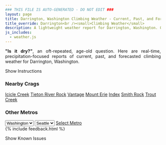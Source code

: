 ```yaml
---
### THIS FILE IS AUTO-GENERATED - DO NOT EDIT ###
layout: page
title: Darrington, Washington Climbing Weather - Current, Past, and Forecasted Report
title_override: Darrington<br /><small>Climbing Weather</small>
description: A lightweight weather report for Darrington, Washington. Optimized for slow internet connections.
js_includes:
  - weather.js
---
```


<section class="measure center lh-copy f5-ns f6 ph2 mv4" style="text-align: justify;">
<strong>"Is it dry?"</strong>, an oft-repeated, age-old question. Here are real-time,
precipitation-focused reports of current, past, and forecasted climbing weather for Darrington, Washington.
</section>

<p id="settings-toggle" class="mw5 b center tc hover-light-red black-70 pointer">Show Instructions</p>
<section id="settings" class="overflow-hidden" style="display:none;">
    <div class="mv2 ph2 center">
        <div class="fn f6 tc pv2">
            <p class="measure lh-copy center"><strong>Show/hide hourly forecasts</strong> by clicking the desired day.</p>
            <hr class="mw5 p0 mv2 o-60 b0 bt b--light-red light-red bg-light-red">
            <p class="measure lh-copy center"><strong>Current and Past conditions</strong> are measured by the nearest weather station. <strong>Forecast conditions</strong> are calculated and polled separately.</p>
            <hr class="mw5 p0 mv2 o-60 b0 bt b--light-red light-red bg-light-red">
            <p class="measure lh-copy center"><strong>Having issues?</strong> Try <a id="clear-cache" class="no-underline relative fancy-link light-red hover-light-red" href="#">clearing the local cache</a>.</p>
            <hr class="mw5 p0 mv2 o-60 b0 bt b--light-red light-red bg-light-red">
            <p class="measure lh-copy center">Weather data sourced from <a class="no-underline fancy-link relative light-red" target="_blank" href="https://www.weather.gov/documentation/services-web-api">weather.gov</a>.</p>
        </div>
    </div>
</section>
<section id="weather" data-crag="darrington-washington" class="mv4-ns mv3 ph2 center"></section>
<section id="nearby" class="tc lh-copy">
  <h3>Nearby Crags</h3>
<a class="nowrap no-underline fancy-link relative light-red mh3" href="/crags/icicle-creek-washington-weather.html">Icicle Creek</a>
<a class="nowrap no-underline fancy-link relative light-red mh3" href="/crags/tieton-river-rock-washington-weather.html">Tieton River Rock</a>
<a class="nowrap no-underline fancy-link relative light-red mh3" href="/crags/vantage-washington-weather.html">Vantage</a>
<a class="nowrap no-underline fancy-link relative light-red mh3" href="/crags/mount-erie-washington-weather.html">Mount Erie</a>
<a class="nowrap no-underline fancy-link relative light-red mh3" href="/crags/index-washington-weather.html">Index</a>
<a class="nowrap no-underline fancy-link relative light-red mh3" href="/crags/smith-rock-oregon-weather.html">Smith Rock</a>
<a class="nowrap no-underline fancy-link relative light-red mh3" href="/crags/trout-creek-oregon-weather.html">Trout Creek</a>
</section>
<section id="nearby" class="tc lh-copy">
  <h3>Other Metros</h3>
  <select class="ma1 bg-near-white pa2" id="stateSel">
    <option value="Texas">Texas</option>
    <option value="Washington" selected>Washington</option>
    <option value="Colorado">Colorado</option>
    <option value="Tennessee">Tennessee</option>
    <option value="Utah">Utah</option>
    <option value="California">California</option>
  </select>
  <select class="ma1 bg-near-white pa2" id="citySel">
    <option value="Seattle" selected>Seattle</option>
  </select>
  <a id="selectMetro" class="f6 link dim ph3 pv2 ma1 dib white bg-light-red" href="/crags/seattle-washington-weather.html">Select Metro</a>
  <script>
    var states = [];
    states["Texas"] = "Austin"
    states["Washington"] = "Seattle"
    states["Colorado"] = "Denver"
    states["Tennessee"] = "Nashville"
    states["Utah"] = "Salt Lake City"
    states["California"] = "San Francisco|Los Angeles"
  </script>
</section>
{% include feedback.html %}
<p id="issues-toggle" class="mw5 b center tc hover-light-red black-70 pointer">Show Known Issues</p>
<section id="issues" class="overflow-hidden tc f6">
</section>

<script>
  var weekly_SEW_151_89 = {"updated":"2021-12-06T22:38:50+00:00","units":"us","forecastGenerator":"BaselineForecastGenerator","generatedAt":"2021-12-07T08:47:44+00:00","updateTime":"2021-12-06T22:38:50+00:00","validTimes":"2021-12-06T16:00:00+00:00/P7DT9H","elevation":{"unitCode":"wmoUnit:m","value":1150.9248},"periods":[{"number":1,"name":"Overnight","startTime":"2021-12-07T00:00:00-08:00","endTime":"2021-12-07T06:00:00-08:00","isDaytime":false,"temperature":34,"temperatureUnit":"F","temperatureTrend":"rising","windSpeed":"2 to 6 mph","windDirection":"SSW","icon":"https://api.weather.gov/icons/land/night/rain,50?size=medium","shortForecast":"Chance Light Rain","detailedForecast":"A chance of rain. Cloudy. Low around 34, with temperatures rising to around 36 overnight. South southwest wind 2 to 6 mph. Chance of precipitation is 50%. New rainfall amounts between a tenth and quarter of an inch possible."},{"number":2,"name":"Tuesday","startTime":"2021-12-07T06:00:00-08:00","endTime":"2021-12-07T18:00:00-08:00","isDaytime":true,"temperature":38,"temperatureUnit":"F","temperatureTrend":null,"windSpeed":"7 mph","windDirection":"SSW","icon":"https://api.weather.gov/icons/land/day/rain,40/rain,70?size=medium","shortForecast":"Light Rain Likely","detailedForecast":"Rain likely. Mostly cloudy, with a high near 38. South southwest wind around 7 mph. Chance of precipitation is 70%. New rainfall amounts between a quarter and half of an inch possible."},{"number":3,"name":"Tuesday Night","startTime":"2021-12-07T18:00:00-08:00","endTime":"2021-12-08T06:00:00-08:00","isDaytime":false,"temperature":30,"temperatureUnit":"F","temperatureTrend":"rising","windSpeed":"7 to 16 mph","windDirection":"SSW","icon":"https://api.weather.gov/icons/land/night/snow,100?size=medium","shortForecast":"Rain And Snow","detailedForecast":"Rain likely before 8pm, then rain and snow between 8pm and 4am, then rain and snow. Cloudy. Low around 30, with temperatures rising to around 33 overnight. Wind chill values as low as 23. South southwest wind 7 to 16 mph. Chance of precipitation is 100%. New snow accumulation of 2 to 4 inches possible."},{"number":4,"name":"Wednesday","startTime":"2021-12-08T06:00:00-08:00","endTime":"2021-12-08T18:00:00-08:00","isDaytime":true,"temperature":33,"temperatureUnit":"F","temperatureTrend":null,"windSpeed":"14 to 17 mph","windDirection":"WSW","icon":"https://api.weather.gov/icons/land/day/snow_fzra,80?size=medium","shortForecast":"Snow","detailedForecast":"Rain and snow before 7am, then snow and freezing rain. Cloudy, with a high near 33. Wind chill values as low as 17. West southwest wind 14 to 17 mph, with gusts as high as 21 mph. Chance of precipitation is 80%. New snow accumulation of 5 to 9 inches possible."},{"number":5,"name":"Wednesday Night","startTime":"2021-12-08T18:00:00-08:00","endTime":"2021-12-09T06:00:00-08:00","isDaytime":false,"temperature":26,"temperatureUnit":"F","temperatureTrend":null,"windSpeed":"10 to 14 mph","windDirection":"SW","icon":"https://api.weather.gov/icons/land/night/snow_fzra,80/snow_fzra,70?size=medium","shortForecast":"Snow","detailedForecast":"Snow and freezing rain. Mostly cloudy, with a low around 26. Southwest wind 10 to 14 mph. Chance of precipitation is 80%. New snow accumulation of 4 to 8 inches possible."},{"number":6,"name":"Thursday","startTime":"2021-12-09T06:00:00-08:00","endTime":"2021-12-09T18:00:00-08:00","isDaytime":true,"temperature":29,"temperatureUnit":"F","temperatureTrend":null,"windSpeed":"10 mph","windDirection":"SW","icon":"https://api.weather.gov/icons/land/day/snow_fzra,70?size=medium","shortForecast":"Snow Likely","detailedForecast":"Snow likely and a slight chance of freezing rain. Cloudy, with a high near 29. Chance of precipitation is 70%. New snow accumulation of 4 to 8 inches possible."},{"number":7,"name":"Thursday Night","startTime":"2021-12-09T18:00:00-08:00","endTime":"2021-12-10T06:00:00-08:00","isDaytime":false,"temperature":25,"temperatureUnit":"F","temperatureTrend":null,"windSpeed":"9 mph","windDirection":"SW","icon":"https://api.weather.gov/icons/land/night/snow,50/snow,40?size=medium","shortForecast":"Chance Snow","detailedForecast":"A chance of snow. Mostly cloudy, with a low around 25. Chance of precipitation is 50%. New snow accumulation of 3 to 5 inches possible."},{"number":8,"name":"Friday","startTime":"2021-12-10T06:00:00-08:00","endTime":"2021-12-10T18:00:00-08:00","isDaytime":true,"temperature":32,"temperatureUnit":"F","temperatureTrend":null,"windSpeed":"10 mph","windDirection":"SSW","icon":"https://api.weather.gov/icons/land/day/snow?size=medium","shortForecast":"Light Snow Likely","detailedForecast":"Snow likely. Cloudy, with a high near 32. New snow accumulation of 1 to 2 inches possible."},{"number":9,"name":"Friday Night","startTime":"2021-12-10T18:00:00-08:00","endTime":"2021-12-11T06:00:00-08:00","isDaytime":false,"temperature":30,"temperatureUnit":"F","temperatureTrend":null,"windSpeed":"9 to 16 mph","windDirection":"S","icon":"https://api.weather.gov/icons/land/night/snow?size=medium","shortForecast":"Light Snow","detailedForecast":"Snow. Cloudy, with a low around 30."},{"number":10,"name":"Saturday","startTime":"2021-12-11T06:00:00-08:00","endTime":"2021-12-11T18:00:00-08:00","isDaytime":true,"temperature":34,"temperatureUnit":"F","temperatureTrend":null,"windSpeed":"16 to 20 mph","windDirection":"SSW","icon":"https://api.weather.gov/icons/land/day/snow?size=medium","shortForecast":"Light Snow","detailedForecast":"Snow. Cloudy, with a high near 34."},{"number":11,"name":"Saturday Night","startTime":"2021-12-11T18:00:00-08:00","endTime":"2021-12-12T06:00:00-08:00","isDaytime":false,"temperature":27,"temperatureUnit":"F","temperatureTrend":null,"windSpeed":"13 to 17 mph","windDirection":"SSW","icon":"https://api.weather.gov/icons/land/night/snow?size=medium","shortForecast":"Light Snow","detailedForecast":"Snow. Cloudy, with a low around 27."},{"number":12,"name":"Sunday","startTime":"2021-12-12T06:00:00-08:00","endTime":"2021-12-12T18:00:00-08:00","isDaytime":true,"temperature":29,"temperatureUnit":"F","temperatureTrend":null,"windSpeed":"13 mph","windDirection":"SSW","icon":"https://api.weather.gov/icons/land/day/snow?size=medium","shortForecast":"Light Snow","detailedForecast":"Snow. Cloudy, with a high near 29."},{"number":13,"name":"Sunday Night","startTime":"2021-12-12T18:00:00-08:00","endTime":"2021-12-13T06:00:00-08:00","isDaytime":false,"temperature":26,"temperatureUnit":"F","temperatureTrend":null,"windSpeed":"12 mph","windDirection":"SE","icon":"https://api.weather.gov/icons/land/night/snow?size=medium","shortForecast":"Light Snow Likely","detailedForecast":"Snow likely. Mostly cloudy, with a low around 26."},{"number":14,"name":"Monday","startTime":"2021-12-13T06:00:00-08:00","endTime":"2021-12-13T18:00:00-08:00","isDaytime":true,"temperature":30,"temperatureUnit":"F","temperatureTrend":null,"windSpeed":"13 mph","windDirection":"ESE","icon":"https://api.weather.gov/icons/land/day/snow?size=medium","shortForecast":"Light Snow Likely","detailedForecast":"Snow likely before 5pm. Cloudy, with a high near 30."}]}
  var hourly_SEW_151_89 = {"@context":["https://geojson.org/geojson-ld/geojson-context.jsonld",{"@version":"1.1","wx":"https://api.weather.gov/ontology#","geo":"http://www.opengis.net/ont/geosparql#","unit":"http://codes.wmo.int/common/unit/","@vocab":"https://api.weather.gov/ontology#"}],"type":"Feature","geometry":{"type":"Polygon","coordinates":[[[-121.6487288,48.1784602],[-121.6426225,48.158006500000006],[-121.6119448,48.16207810000001],[-121.6180444,48.18253210000001],[-121.6487288,48.1784602]]]},"properties":{"updated":"2021-12-06T04:00:51+00:00","units":"us","forecastGenerator":"HourlyForecastGenerator","generatedAt":"2021-12-06T08:46:15+00:00","updateTime":"2021-12-06T04:00:51+00:00","validTimes":"2021-12-05T22:00:00+00:00/P7DT9H","elevation":{"unitCode":"wmoUnit:m","value":1150.9248},"periods":[{"number":1,"name":"","startTime":"2021-12-06T00:00:00-08:00","endTime":"2021-12-06T01:00:00-08:00","isDaytime":false,"temperature":26,"temperatureUnit":"F","temperatureTrend":null,"windSpeed":"8 mph","windDirection":"SSW","icon":"https://api.weather.gov/icons/land/night/snow,30?size=small","shortForecast":"Chance Light Snow","detailedForecast":""},{"number":2,"name":"","startTime":"2021-12-06T01:00:00-08:00","endTime":"2021-12-06T02:00:00-08:00","isDaytime":false,"temperature":27,"temperatureUnit":"F","temperatureTrend":null,"windSpeed":"12 mph","windDirection":"S","icon":"https://api.weather.gov/icons/land/night/snow,40?size=small","shortForecast":"Chance Light Snow","detailedForecast":""},{"number":3,"name":"","startTime":"2021-12-06T02:00:00-08:00","endTime":"2021-12-06T03:00:00-08:00","isDaytime":false,"temperature":27,"temperatureUnit":"F","temperatureTrend":null,"windSpeed":"12 mph","windDirection":"S","icon":"https://api.weather.gov/icons/land/night/snow,40?size=small","shortForecast":"Chance Light Snow","detailedForecast":""},{"number":4,"name":"","startTime":"2021-12-06T03:00:00-08:00","endTime":"2021-12-06T04:00:00-08:00","isDaytime":false,"temperature":27,"temperatureUnit":"F","temperatureTrend":null,"windSpeed":"12 mph","windDirection":"S","icon":"https://api.weather.gov/icons/land/night/snow,50?size=small","shortForecast":"Chance Snow","detailedForecast":""},{"number":5,"name":"","startTime":"2021-12-06T04:00:00-08:00","endTime":"2021-12-06T05:00:00-08:00","isDaytime":false,"temperature":27,"temperatureUnit":"F","temperatureTrend":null,"windSpeed":"14 mph","windDirection":"S","icon":"https://api.weather.gov/icons/land/night/snow,70?size=small","shortForecast":"Snow Likely","detailedForecast":""},{"number":6,"name":"","startTime":"2021-12-06T05:00:00-08:00","endTime":"2021-12-06T06:00:00-08:00","isDaytime":false,"temperature":27,"temperatureUnit":"F","temperatureTrend":null,"windSpeed":"14 mph","windDirection":"S","icon":"https://api.weather.gov/icons/land/night/snow,70?size=small","shortForecast":"Snow Likely","detailedForecast":""},{"number":7,"name":"","startTime":"2021-12-06T06:00:00-08:00","endTime":"2021-12-06T07:00:00-08:00","isDaytime":true,"temperature":27,"temperatureUnit":"F","temperatureTrend":null,"windSpeed":"14 mph","windDirection":"S","icon":"https://api.weather.gov/icons/land/day/snow,70?size=small","shortForecast":"Snow Likely","detailedForecast":""},{"number":8,"name":"","startTime":"2021-12-06T07:00:00-08:00","endTime":"2021-12-06T08:00:00-08:00","isDaytime":true,"temperature":28,"temperatureUnit":"F","temperatureTrend":null,"windSpeed":"12 mph","windDirection":"S","icon":"https://api.weather.gov/icons/land/day/snow?size=small","shortForecast":"Snow Likely","detailedForecast":""},{"number":9,"name":"","startTime":"2021-12-06T08:00:00-08:00","endTime":"2021-12-06T09:00:00-08:00","isDaytime":true,"temperature":28,"temperatureUnit":"F","temperatureTrend":null,"windSpeed":"12 mph","windDirection":"S","icon":"https://api.weather.gov/icons/land/day/snow?size=small","shortForecast":"Snow Likely","detailedForecast":""},{"number":10,"name":"","startTime":"2021-12-06T09:00:00-08:00","endTime":"2021-12-06T10:00:00-08:00","isDaytime":true,"temperature":28,"temperatureUnit":"F","temperatureTrend":null,"windSpeed":"12 mph","windDirection":"S","icon":"https://api.weather.gov/icons/land/day/snow?size=small","shortForecast":"Snow Likely","detailedForecast":""},{"number":11,"name":"","startTime":"2021-12-06T10:00:00-08:00","endTime":"2021-12-06T11:00:00-08:00","isDaytime":true,"temperature":29,"temperatureUnit":"F","temperatureTrend":null,"windSpeed":"10 mph","windDirection":"S","icon":"https://api.weather.gov/icons/land/day/snow?size=small","shortForecast":"Heavy Snow Likely","detailedForecast":""},{"number":12,"name":"","startTime":"2021-12-06T11:00:00-08:00","endTime":"2021-12-06T12:00:00-08:00","isDaytime":true,"temperature":30,"temperatureUnit":"F","temperatureTrend":null,"windSpeed":"10 mph","windDirection":"S","icon":"https://api.weather.gov/icons/land/day/snow?size=small","shortForecast":"Snow Likely","detailedForecast":""},{"number":13,"name":"","startTime":"2021-12-06T12:00:00-08:00","endTime":"2021-12-06T13:00:00-08:00","isDaytime":true,"temperature":30,"temperatureUnit":"F","temperatureTrend":null,"windSpeed":"10 mph","windDirection":"S","icon":"https://api.weather.gov/icons/land/day/snow?size=small","shortForecast":"Snow Likely","detailedForecast":""},{"number":14,"name":"","startTime":"2021-12-06T13:00:00-08:00","endTime":"2021-12-06T14:00:00-08:00","isDaytime":true,"temperature":31,"temperatureUnit":"F","temperatureTrend":null,"windSpeed":"10 mph","windDirection":"S","icon":"https://api.weather.gov/icons/land/day/snow?size=small","shortForecast":"Snow Likely","detailedForecast":""},{"number":15,"name":"","startTime":"2021-12-06T14:00:00-08:00","endTime":"2021-12-06T15:00:00-08:00","isDaytime":true,"temperature":31,"temperatureUnit":"F","temperatureTrend":null,"windSpeed":"10 mph","windDirection":"S","icon":"https://api.weather.gov/icons/land/day/snow?size=small","shortForecast":"Snow Likely","detailedForecast":""},{"number":16,"name":"","startTime":"2021-12-06T15:00:00-08:00","endTime":"2021-12-06T16:00:00-08:00","isDaytime":true,"temperature":31,"temperatureUnit":"F","temperatureTrend":null,"windSpeed":"10 mph","windDirection":"S","icon":"https://api.weather.gov/icons/land/day/snow?size=small","shortForecast":"Snow Likely","detailedForecast":""},{"number":17,"name":"","startTime":"2021-12-06T16:00:00-08:00","endTime":"2021-12-06T17:00:00-08:00","isDaytime":true,"temperature":31,"temperatureUnit":"F","temperatureTrend":null,"windSpeed":"9 mph","windDirection":"S","icon":"https://api.weather.gov/icons/land/day/snow?size=small","shortForecast":"Chance Light Snow","detailedForecast":""},{"number":18,"name":"","startTime":"2021-12-06T17:00:00-08:00","endTime":"2021-12-06T18:00:00-08:00","isDaytime":true,"temperature":32,"temperatureUnit":"F","temperatureTrend":null,"windSpeed":"9 mph","windDirection":"S","icon":"https://api.weather.gov/icons/land/day/snow?size=small","shortForecast":"Chance Light Snow","detailedForecast":""},{"number":19,"name":"","startTime":"2021-12-06T18:00:00-08:00","endTime":"2021-12-06T19:00:00-08:00","isDaytime":false,"temperature":33,"temperatureUnit":"F","temperatureTrend":null,"windSpeed":"9 mph","windDirection":"S","icon":"https://api.weather.gov/icons/land/night/snow?size=small","shortForecast":"Chance Rain And Snow","detailedForecast":""},{"number":20,"name":"","startTime":"2021-12-06T19:00:00-08:00","endTime":"2021-12-06T20:00:00-08:00","isDaytime":false,"temperature":33,"temperatureUnit":"F","temperatureTrend":null,"windSpeed":"9 mph","windDirection":"SSE","icon":"https://api.weather.gov/icons/land/night/rain?size=small","shortForecast":"Chance Light Rain","detailedForecast":""},{"number":21,"name":"","startTime":"2021-12-06T20:00:00-08:00","endTime":"2021-12-06T21:00:00-08:00","isDaytime":false,"temperature":34,"temperatureUnit":"F","temperatureTrend":null,"windSpeed":"9 mph","windDirection":"SSE","icon":"https://api.weather.gov/icons/land/night/rain?size=small","shortForecast":"Chance Light Rain","detailedForecast":""},{"number":22,"name":"","startTime":"2021-12-06T21:00:00-08:00","endTime":"2021-12-06T22:00:00-08:00","isDaytime":false,"temperature":34,"temperatureUnit":"F","temperatureTrend":null,"windSpeed":"9 mph","windDirection":"SSE","icon":"https://api.weather.gov/icons/land/night/rain?size=small","shortForecast":"Chance Light Rain","detailedForecast":""},{"number":23,"name":"","startTime":"2021-12-06T22:00:00-08:00","endTime":"2021-12-06T23:00:00-08:00","isDaytime":false,"temperature":34,"temperatureUnit":"F","temperatureTrend":null,"windSpeed":"8 mph","windDirection":"SSE","icon":"https://api.weather.gov/icons/land/night/rain?size=small","shortForecast":"Slight Chance Light Rain","detailedForecast":""},{"number":24,"name":"","startTime":"2021-12-06T23:00:00-08:00","endTime":"2021-12-07T00:00:00-08:00","isDaytime":false,"temperature":34,"temperatureUnit":"F","temperatureTrend":null,"windSpeed":"8 mph","windDirection":"SSE","icon":"https://api.weather.gov/icons/land/night/rain?size=small","shortForecast":"Slight Chance Light Rain","detailedForecast":""},{"number":25,"name":"","startTime":"2021-12-07T00:00:00-08:00","endTime":"2021-12-07T01:00:00-08:00","isDaytime":false,"temperature":35,"temperatureUnit":"F","temperatureTrend":null,"windSpeed":"8 mph","windDirection":"SSE","icon":"https://api.weather.gov/icons/land/night/rain?size=small","shortForecast":"Slight Chance Light Rain","detailedForecast":""},{"number":26,"name":"","startTime":"2021-12-07T01:00:00-08:00","endTime":"2021-12-07T02:00:00-08:00","isDaytime":false,"temperature":35,"temperatureUnit":"F","temperatureTrend":null,"windSpeed":"7 mph","windDirection":"S","icon":"https://api.weather.gov/icons/land/night/rain?size=small","shortForecast":"Slight Chance Light Rain","detailedForecast":""},{"number":27,"name":"","startTime":"2021-12-07T02:00:00-08:00","endTime":"2021-12-07T03:00:00-08:00","isDaytime":false,"temperature":35,"temperatureUnit":"F","temperatureTrend":null,"windSpeed":"7 mph","windDirection":"S","icon":"https://api.weather.gov/icons/land/night/rain?size=small","shortForecast":"Slight Chance Light Rain","detailedForecast":""},{"number":28,"name":"","startTime":"2021-12-07T03:00:00-08:00","endTime":"2021-12-07T04:00:00-08:00","isDaytime":false,"temperature":35,"temperatureUnit":"F","temperatureTrend":null,"windSpeed":"7 mph","windDirection":"S","icon":"https://api.weather.gov/icons/land/night/rain?size=small","shortForecast":"Slight Chance Light Rain","detailedForecast":""},{"number":29,"name":"","startTime":"2021-12-07T04:00:00-08:00","endTime":"2021-12-07T05:00:00-08:00","isDaytime":false,"temperature":35,"temperatureUnit":"F","temperatureTrend":null,"windSpeed":"8 mph","windDirection":"S","icon":"https://api.weather.gov/icons/land/night/rain?size=small","shortForecast":"Slight Chance Light Rain","detailedForecast":""},{"number":30,"name":"","startTime":"2021-12-07T05:00:00-08:00","endTime":"2021-12-07T06:00:00-08:00","isDaytime":false,"temperature":35,"temperatureUnit":"F","temperatureTrend":null,"windSpeed":"8 mph","windDirection":"S","icon":"https://api.weather.gov/icons/land/night/rain?size=small","shortForecast":"Slight Chance Light Rain","detailedForecast":""},{"number":31,"name":"","startTime":"2021-12-07T06:00:00-08:00","endTime":"2021-12-07T07:00:00-08:00","isDaytime":true,"temperature":35,"temperatureUnit":"F","temperatureTrend":null,"windSpeed":"8 mph","windDirection":"S","icon":"https://api.weather.gov/icons/land/day/rain?size=small","shortForecast":"Slight Chance Light Rain","detailedForecast":""},{"number":32,"name":"","startTime":"2021-12-07T07:00:00-08:00","endTime":"2021-12-07T08:00:00-08:00","isDaytime":true,"temperature":35,"temperatureUnit":"F","temperatureTrend":null,"windSpeed":"10 mph","windDirection":"SSW","icon":"https://api.weather.gov/icons/land/day/rain?size=small","shortForecast":"Slight Chance Light Rain","detailedForecast":""},{"number":33,"name":"","startTime":"2021-12-07T08:00:00-08:00","endTime":"2021-12-07T09:00:00-08:00","isDaytime":true,"temperature":35,"temperatureUnit":"F","temperatureTrend":null,"windSpeed":"10 mph","windDirection":"SSW","icon":"https://api.weather.gov/icons/land/day/rain?size=small","shortForecast":"Slight Chance Light Rain","detailedForecast":""},{"number":34,"name":"","startTime":"2021-12-07T09:00:00-08:00","endTime":"2021-12-07T10:00:00-08:00","isDaytime":true,"temperature":35,"temperatureUnit":"F","temperatureTrend":null,"windSpeed":"10 mph","windDirection":"SSW","icon":"https://api.weather.gov/icons/land/day/rain?size=small","shortForecast":"Slight Chance Light Rain","detailedForecast":""},{"number":35,"name":"","startTime":"2021-12-07T10:00:00-08:00","endTime":"2021-12-07T11:00:00-08:00","isDaytime":true,"temperature":35,"temperatureUnit":"F","temperatureTrend":null,"windSpeed":"12 mph","windDirection":"SSW","icon":"https://api.weather.gov/icons/land/day/rain?size=small","shortForecast":"Chance Light Rain","detailedForecast":""},{"number":36,"name":"","startTime":"2021-12-07T11:00:00-08:00","endTime":"2021-12-07T12:00:00-08:00","isDaytime":true,"temperature":35,"temperatureUnit":"F","temperatureTrend":null,"windSpeed":"12 mph","windDirection":"SSW","icon":"https://api.weather.gov/icons/land/day/rain?size=small","shortForecast":"Chance Light Rain","detailedForecast":""},{"number":37,"name":"","startTime":"2021-12-07T12:00:00-08:00","endTime":"2021-12-07T13:00:00-08:00","isDaytime":true,"temperature":36,"temperatureUnit":"F","temperatureTrend":null,"windSpeed":"12 mph","windDirection":"SSW","icon":"https://api.weather.gov/icons/land/day/rain?size=small","shortForecast":"Chance Light Rain","detailedForecast":""},{"number":38,"name":"","startTime":"2021-12-07T13:00:00-08:00","endTime":"2021-12-07T14:00:00-08:00","isDaytime":true,"temperature":36,"temperatureUnit":"F","temperatureTrend":null,"windSpeed":"10 mph","windDirection":"SSW","icon":"https://api.weather.gov/icons/land/day/snow?size=small","shortForecast":"Chance Rain And Snow","detailedForecast":""},{"number":39,"name":"","startTime":"2021-12-07T14:00:00-08:00","endTime":"2021-12-07T15:00:00-08:00","isDaytime":true,"temperature":36,"temperatureUnit":"F","temperatureTrend":null,"windSpeed":"10 mph","windDirection":"SSW","icon":"https://api.weather.gov/icons/land/day/snow?size=small","shortForecast":"Chance Rain And Snow","detailedForecast":""},{"number":40,"name":"","startTime":"2021-12-07T15:00:00-08:00","endTime":"2021-12-07T16:00:00-08:00","isDaytime":true,"temperature":36,"temperatureUnit":"F","temperatureTrend":null,"windSpeed":"10 mph","windDirection":"SSW","icon":"https://api.weather.gov/icons/land/day/snow?size=small","shortForecast":"Chance Rain And Snow","detailedForecast":""},{"number":41,"name":"","startTime":"2021-12-07T16:00:00-08:00","endTime":"2021-12-07T17:00:00-08:00","isDaytime":true,"temperature":36,"temperatureUnit":"F","temperatureTrend":null,"windSpeed":"10 mph","windDirection":"SSW","icon":"https://api.weather.gov/icons/land/day/snow?size=small","shortForecast":"Rain And Snow Likely","detailedForecast":""},{"number":42,"name":"","startTime":"2021-12-07T17:00:00-08:00","endTime":"2021-12-07T18:00:00-08:00","isDaytime":true,"temperature":36,"temperatureUnit":"F","temperatureTrend":null,"windSpeed":"10 mph","windDirection":"SSW","icon":"https://api.weather.gov/icons/land/day/snow?size=small","shortForecast":"Rain And Snow Likely","detailedForecast":""},{"number":43,"name":"","startTime":"2021-12-07T18:00:00-08:00","endTime":"2021-12-07T19:00:00-08:00","isDaytime":false,"temperature":36,"temperatureUnit":"F","temperatureTrend":null,"windSpeed":"10 mph","windDirection":"SSW","icon":"https://api.weather.gov/icons/land/night/snow?size=small","shortForecast":"Rain And Snow Likely","detailedForecast":""},{"number":44,"name":"","startTime":"2021-12-07T19:00:00-08:00","endTime":"2021-12-07T20:00:00-08:00","isDaytime":false,"temperature":36,"temperatureUnit":"F","temperatureTrend":null,"windSpeed":"15 mph","windDirection":"SSW","icon":"https://api.weather.gov/icons/land/night/rain?size=small","shortForecast":"Light Rain Likely","detailedForecast":""},{"number":45,"name":"","startTime":"2021-12-07T20:00:00-08:00","endTime":"2021-12-07T21:00:00-08:00","isDaytime":false,"temperature":36,"temperatureUnit":"F","temperatureTrend":null,"windSpeed":"15 mph","windDirection":"SSW","icon":"https://api.weather.gov/icons/land/night/rain?size=small","shortForecast":"Light Rain Likely","detailedForecast":""},{"number":46,"name":"","startTime":"2021-12-07T21:00:00-08:00","endTime":"2021-12-07T22:00:00-08:00","isDaytime":false,"temperature":37,"temperatureUnit":"F","temperatureTrend":null,"windSpeed":"15 mph","windDirection":"SSW","icon":"https://api.weather.gov/icons/land/night/rain?size=small","shortForecast":"Light Rain Likely","detailedForecast":""},{"number":47,"name":"","startTime":"2021-12-07T22:00:00-08:00","endTime":"2021-12-07T23:00:00-08:00","isDaytime":false,"temperature":37,"temperatureUnit":"F","temperatureTrend":null,"windSpeed":"16 mph","windDirection":"SSW","icon":"https://api.weather.gov/icons/land/night/snow?size=small","shortForecast":"Rain And Snow","detailedForecast":""},{"number":48,"name":"","startTime":"2021-12-07T23:00:00-08:00","endTime":"2021-12-08T00:00:00-08:00","isDaytime":false,"temperature":37,"temperatureUnit":"F","temperatureTrend":null,"windSpeed":"16 mph","windDirection":"SSW","icon":"https://api.weather.gov/icons/land/night/snow?size=small","shortForecast":"Rain And Snow","detailedForecast":""},{"number":49,"name":"","startTime":"2021-12-08T00:00:00-08:00","endTime":"2021-12-08T01:00:00-08:00","isDaytime":false,"temperature":37,"temperatureUnit":"F","temperatureTrend":null,"windSpeed":"16 mph","windDirection":"SSW","icon":"https://api.weather.gov/icons/land/night/snow?size=small","shortForecast":"Rain And Snow","detailedForecast":""},{"number":50,"name":"","startTime":"2021-12-08T01:00:00-08:00","endTime":"2021-12-08T02:00:00-08:00","isDaytime":false,"temperature":37,"temperatureUnit":"F","temperatureTrend":null,"windSpeed":"16 mph","windDirection":"SW","icon":"https://api.weather.gov/icons/land/night/snow?size=small","shortForecast":"Rain And Snow","detailedForecast":""},{"number":51,"name":"","startTime":"2021-12-08T02:00:00-08:00","endTime":"2021-12-08T03:00:00-08:00","isDaytime":false,"temperature":36,"temperatureUnit":"F","temperatureTrend":null,"windSpeed":"16 mph","windDirection":"SW","icon":"https://api.weather.gov/icons/land/night/snow?size=small","shortForecast":"Rain And Snow","detailedForecast":""},{"number":52,"name":"","startTime":"2021-12-08T03:00:00-08:00","endTime":"2021-12-08T04:00:00-08:00","isDaytime":false,"temperature":36,"temperatureUnit":"F","temperatureTrend":null,"windSpeed":"16 mph","windDirection":"SW","icon":"https://api.weather.gov/icons/land/night/snow?size=small","shortForecast":"Rain And Snow","detailedForecast":""},{"number":53,"name":"","startTime":"2021-12-08T04:00:00-08:00","endTime":"2021-12-08T05:00:00-08:00","isDaytime":false,"temperature":35,"temperatureUnit":"F","temperatureTrend":null,"windSpeed":"15 mph","windDirection":"WSW","icon":"https://api.weather.gov/icons/land/night/snow?size=small","shortForecast":"Rain And Snow","detailedForecast":""},{"number":54,"name":"","startTime":"2021-12-08T05:00:00-08:00","endTime":"2021-12-08T06:00:00-08:00","isDaytime":false,"temperature":35,"temperatureUnit":"F","temperatureTrend":null,"windSpeed":"15 mph","windDirection":"WSW","icon":"https://api.weather.gov/icons/land/night/snow?size=small","shortForecast":"Rain And Snow","detailedForecast":""},{"number":55,"name":"","startTime":"2021-12-08T06:00:00-08:00","endTime":"2021-12-08T07:00:00-08:00","isDaytime":true,"temperature":34,"temperatureUnit":"F","temperatureTrend":null,"windSpeed":"15 mph","windDirection":"WSW","icon":"https://api.weather.gov/icons/land/day/snow?size=small","shortForecast":"Rain And Snow","detailedForecast":""},{"number":56,"name":"","startTime":"2021-12-08T07:00:00-08:00","endTime":"2021-12-08T08:00:00-08:00","isDaytime":true,"temperature":34,"temperatureUnit":"F","temperatureTrend":null,"windSpeed":"17 mph","windDirection":"WSW","icon":"https://api.weather.gov/icons/land/day/snow?size=small","shortForecast":"Rain And Snow","detailedForecast":""},{"number":57,"name":"","startTime":"2021-12-08T08:00:00-08:00","endTime":"2021-12-08T09:00:00-08:00","isDaytime":true,"temperature":33,"temperatureUnit":"F","temperatureTrend":null,"windSpeed":"17 mph","windDirection":"WSW","icon":"https://api.weather.gov/icons/land/day/snow?size=small","shortForecast":"Rain And Snow","detailedForecast":""},{"number":58,"name":"","startTime":"2021-12-08T09:00:00-08:00","endTime":"2021-12-08T10:00:00-08:00","isDaytime":true,"temperature":32,"temperatureUnit":"F","temperatureTrend":null,"windSpeed":"17 mph","windDirection":"WSW","icon":"https://api.weather.gov/icons/land/day/snow?size=small","shortForecast":"Rain And Snow","detailedForecast":""},{"number":59,"name":"","startTime":"2021-12-08T10:00:00-08:00","endTime":"2021-12-08T11:00:00-08:00","isDaytime":true,"temperature":31,"temperatureUnit":"F","temperatureTrend":null,"windSpeed":"17 mph","windDirection":"WSW","icon":"https://api.weather.gov/icons/land/day/snow_fzra?size=small","shortForecast":"Snow Likely","detailedForecast":""},{"number":60,"name":"","startTime":"2021-12-08T11:00:00-08:00","endTime":"2021-12-08T12:00:00-08:00","isDaytime":true,"temperature":31,"temperatureUnit":"F","temperatureTrend":null,"windSpeed":"17 mph","windDirection":"WSW","icon":"https://api.weather.gov/icons/land/day/snow_fzra?size=small","shortForecast":"Snow Likely","detailedForecast":""},{"number":61,"name":"","startTime":"2021-12-08T12:00:00-08:00","endTime":"2021-12-08T13:00:00-08:00","isDaytime":true,"temperature":30,"temperatureUnit":"F","temperatureTrend":null,"windSpeed":"17 mph","windDirection":"WSW","icon":"https://api.weather.gov/icons/land/day/snow_fzra?size=small","shortForecast":"Snow Likely","detailedForecast":""},{"number":62,"name":"","startTime":"2021-12-08T13:00:00-08:00","endTime":"2021-12-08T14:00:00-08:00","isDaytime":true,"temperature":30,"temperatureUnit":"F","temperatureTrend":null,"windSpeed":"16 mph","windDirection":"WSW","icon":"https://api.weather.gov/icons/land/day/snow_fzra?size=small","shortForecast":"Snow Likely","detailedForecast":""},{"number":63,"name":"","startTime":"2021-12-08T14:00:00-08:00","endTime":"2021-12-08T15:00:00-08:00","isDaytime":true,"temperature":29,"temperatureUnit":"F","temperatureTrend":null,"windSpeed":"16 mph","windDirection":"WSW","icon":"https://api.weather.gov/icons/land/day/snow_fzra?size=small","shortForecast":"Snow Likely","detailedForecast":""},{"number":64,"name":"","startTime":"2021-12-08T15:00:00-08:00","endTime":"2021-12-08T16:00:00-08:00","isDaytime":true,"temperature":29,"temperatureUnit":"F","temperatureTrend":null,"windSpeed":"16 mph","windDirection":"WSW","icon":"https://api.weather.gov/icons/land/day/snow_fzra?size=small","shortForecast":"Snow Likely","detailedForecast":""},{"number":65,"name":"","startTime":"2021-12-08T16:00:00-08:00","endTime":"2021-12-08T17:00:00-08:00","isDaytime":true,"temperature":28,"temperatureUnit":"F","temperatureTrend":null,"windSpeed":"14 mph","windDirection":"WSW","icon":"https://api.weather.gov/icons/land/day/snow_fzra?size=small","shortForecast":"Snow Likely","detailedForecast":""},{"number":66,"name":"","startTime":"2021-12-08T17:00:00-08:00","endTime":"2021-12-08T18:00:00-08:00","isDaytime":true,"temperature":28,"temperatureUnit":"F","temperatureTrend":null,"windSpeed":"14 mph","windDirection":"WSW","icon":"https://api.weather.gov/icons/land/day/snow_fzra?size=small","shortForecast":"Snow Likely","detailedForecast":""},{"number":67,"name":"","startTime":"2021-12-08T18:00:00-08:00","endTime":"2021-12-08T19:00:00-08:00","isDaytime":false,"temperature":28,"temperatureUnit":"F","temperatureTrend":null,"windSpeed":"14 mph","windDirection":"WSW","icon":"https://api.weather.gov/icons/land/night/snow_fzra?size=small","shortForecast":"Snow Likely","detailedForecast":""},{"number":68,"name":"","startTime":"2021-12-08T19:00:00-08:00","endTime":"2021-12-08T20:00:00-08:00","isDaytime":false,"temperature":28,"temperatureUnit":"F","temperatureTrend":null,"windSpeed":"15 mph","windDirection":"WSW","icon":"https://api.weather.gov/icons/land/night/snow_fzra?size=small","shortForecast":"Snow Likely","detailedForecast":""},{"number":69,"name":"","startTime":"2021-12-08T20:00:00-08:00","endTime":"2021-12-08T21:00:00-08:00","isDaytime":false,"temperature":28,"temperatureUnit":"F","temperatureTrend":null,"windSpeed":"15 mph","windDirection":"WSW","icon":"https://api.weather.gov/icons/land/night/snow_fzra?size=small","shortForecast":"Snow Likely","detailedForecast":""},{"number":70,"name":"","startTime":"2021-12-08T21:00:00-08:00","endTime":"2021-12-08T22:00:00-08:00","isDaytime":false,"temperature":28,"temperatureUnit":"F","temperatureTrend":null,"windSpeed":"15 mph","windDirection":"WSW","icon":"https://api.weather.gov/icons/land/night/snow_fzra?size=small","shortForecast":"Snow Likely","detailedForecast":""},{"number":71,"name":"","startTime":"2021-12-08T22:00:00-08:00","endTime":"2021-12-08T23:00:00-08:00","isDaytime":false,"temperature":28,"temperatureUnit":"F","temperatureTrend":null,"windSpeed":"12 mph","windDirection":"SW","icon":"https://api.weather.gov/icons/land/night/snow?size=small","shortForecast":"Chance Snow","detailedForecast":""},{"number":72,"name":"","startTime":"2021-12-08T23:00:00-08:00","endTime":"2021-12-09T00:00:00-08:00","isDaytime":false,"temperature":28,"temperatureUnit":"F","temperatureTrend":null,"windSpeed":"12 mph","windDirection":"SW","icon":"https://api.weather.gov/icons/land/night/snow?size=small","shortForecast":"Chance Snow","detailedForecast":""},{"number":73,"name":"","startTime":"2021-12-09T00:00:00-08:00","endTime":"2021-12-09T01:00:00-08:00","isDaytime":false,"temperature":28,"temperatureUnit":"F","temperatureTrend":null,"windSpeed":"12 mph","windDirection":"SW","icon":"https://api.weather.gov/icons/land/night/snow?size=small","shortForecast":"Chance Snow","detailedForecast":""},{"number":74,"name":"","startTime":"2021-12-09T01:00:00-08:00","endTime":"2021-12-09T02:00:00-08:00","isDaytime":false,"temperature":28,"temperatureUnit":"F","temperatureTrend":null,"windSpeed":"9 mph","windDirection":"SW","icon":"https://api.weather.gov/icons/land/night/snow?size=small","shortForecast":"Chance Snow","detailedForecast":""},{"number":75,"name":"","startTime":"2021-12-09T02:00:00-08:00","endTime":"2021-12-09T03:00:00-08:00","isDaytime":false,"temperature":28,"temperatureUnit":"F","temperatureTrend":null,"windSpeed":"9 mph","windDirection":"SW","icon":"https://api.weather.gov/icons/land/night/snow?size=small","shortForecast":"Chance Snow","detailedForecast":""},{"number":76,"name":"","startTime":"2021-12-09T03:00:00-08:00","endTime":"2021-12-09T04:00:00-08:00","isDaytime":false,"temperature":28,"temperatureUnit":"F","temperatureTrend":null,"windSpeed":"9 mph","windDirection":"SW","icon":"https://api.weather.gov/icons/land/night/snow?size=small","shortForecast":"Chance Snow","detailedForecast":""},{"number":77,"name":"","startTime":"2021-12-09T04:00:00-08:00","endTime":"2021-12-09T05:00:00-08:00","isDaytime":false,"temperature":28,"temperatureUnit":"F","temperatureTrend":null,"windSpeed":"9 mph","windDirection":"SSW","icon":"https://api.weather.gov/icons/land/night/snow_fzra?size=small","shortForecast":"Chance Snow","detailedForecast":""},{"number":78,"name":"","startTime":"2021-12-09T05:00:00-08:00","endTime":"2021-12-09T06:00:00-08:00","isDaytime":false,"temperature":28,"temperatureUnit":"F","temperatureTrend":null,"windSpeed":"9 mph","windDirection":"SSW","icon":"https://api.weather.gov/icons/land/night/snow_fzra?size=small","shortForecast":"Chance Snow","detailedForecast":""},{"number":79,"name":"","startTime":"2021-12-09T06:00:00-08:00","endTime":"2021-12-09T07:00:00-08:00","isDaytime":true,"temperature":27,"temperatureUnit":"F","temperatureTrend":null,"windSpeed":"9 mph","windDirection":"SSW","icon":"https://api.weather.gov/icons/land/day/snow_fzra?size=small","shortForecast":"Chance Snow","detailedForecast":""},{"number":80,"name":"","startTime":"2021-12-09T07:00:00-08:00","endTime":"2021-12-09T08:00:00-08:00","isDaytime":true,"temperature":27,"temperatureUnit":"F","temperatureTrend":null,"windSpeed":"9 mph","windDirection":"SSW","icon":"https://api.weather.gov/icons/land/day/snow_fzra?size=small","shortForecast":"Chance Snow","detailedForecast":""},{"number":81,"name":"","startTime":"2021-12-09T08:00:00-08:00","endTime":"2021-12-09T09:00:00-08:00","isDaytime":true,"temperature":27,"temperatureUnit":"F","temperatureTrend":null,"windSpeed":"9 mph","windDirection":"SSW","icon":"https://api.weather.gov/icons/land/day/snow_fzra?size=small","shortForecast":"Chance Snow","detailedForecast":""},{"number":82,"name":"","startTime":"2021-12-09T09:00:00-08:00","endTime":"2021-12-09T10:00:00-08:00","isDaytime":true,"temperature":27,"temperatureUnit":"F","temperatureTrend":null,"windSpeed":"9 mph","windDirection":"SSW","icon":"https://api.weather.gov/icons/land/day/snow_fzra?size=small","shortForecast":"Chance Snow","detailedForecast":""},{"number":83,"name":"","startTime":"2021-12-09T10:00:00-08:00","endTime":"2021-12-09T11:00:00-08:00","isDaytime":true,"temperature":27,"temperatureUnit":"F","temperatureTrend":null,"windSpeed":"9 mph","windDirection":"SW","icon":"https://api.weather.gov/icons/land/day/snow_fzra?size=small","shortForecast":"Snow Likely","detailedForecast":""},{"number":84,"name":"","startTime":"2021-12-09T11:00:00-08:00","endTime":"2021-12-09T12:00:00-08:00","isDaytime":true,"temperature":27,"temperatureUnit":"F","temperatureTrend":null,"windSpeed":"9 mph","windDirection":"SW","icon":"https://api.weather.gov/icons/land/day/snow_fzra?size=small","shortForecast":"Snow Likely","detailedForecast":""},{"number":85,"name":"","startTime":"2021-12-09T12:00:00-08:00","endTime":"2021-12-09T13:00:00-08:00","isDaytime":true,"temperature":28,"temperatureUnit":"F","temperatureTrend":null,"windSpeed":"9 mph","windDirection":"SW","icon":"https://api.weather.gov/icons/land/day/snow_fzra?size=small","shortForecast":"Snow Likely","detailedForecast":""},{"number":86,"name":"","startTime":"2021-12-09T13:00:00-08:00","endTime":"2021-12-09T14:00:00-08:00","isDaytime":true,"temperature":28,"temperatureUnit":"F","temperatureTrend":null,"windSpeed":"9 mph","windDirection":"SW","icon":"https://api.weather.gov/icons/land/day/snow?size=small","shortForecast":"Snow Likely","detailedForecast":""},{"number":87,"name":"","startTime":"2021-12-09T14:00:00-08:00","endTime":"2021-12-09T15:00:00-08:00","isDaytime":true,"temperature":28,"temperatureUnit":"F","temperatureTrend":null,"windSpeed":"9 mph","windDirection":"SW","icon":"https://api.weather.gov/icons/land/day/snow?size=small","shortForecast":"Snow Likely","detailedForecast":""},{"number":88,"name":"","startTime":"2021-12-09T15:00:00-08:00","endTime":"2021-12-09T16:00:00-08:00","isDaytime":true,"temperature":27,"temperatureUnit":"F","temperatureTrend":null,"windSpeed":"9 mph","windDirection":"SW","icon":"https://api.weather.gov/icons/land/day/snow?size=small","shortForecast":"Snow Likely","detailedForecast":""},{"number":89,"name":"","startTime":"2021-12-09T16:00:00-08:00","endTime":"2021-12-09T17:00:00-08:00","isDaytime":true,"temperature":27,"temperatureUnit":"F","temperatureTrend":null,"windSpeed":"9 mph","windDirection":"SW","icon":"https://api.weather.gov/icons/land/day/snow?size=small","shortForecast":"Chance Light Snow","detailedForecast":""},{"number":90,"name":"","startTime":"2021-12-09T17:00:00-08:00","endTime":"2021-12-09T18:00:00-08:00","isDaytime":true,"temperature":27,"temperatureUnit":"F","temperatureTrend":null,"windSpeed":"9 mph","windDirection":"SW","icon":"https://api.weather.gov/icons/land/day/snow?size=small","shortForecast":"Chance Light Snow","detailedForecast":""},{"number":91,"name":"","startTime":"2021-12-09T18:00:00-08:00","endTime":"2021-12-09T19:00:00-08:00","isDaytime":false,"temperature":27,"temperatureUnit":"F","temperatureTrend":null,"windSpeed":"9 mph","windDirection":"SW","icon":"https://api.weather.gov/icons/land/night/snow?size=small","shortForecast":"Chance Light Snow","detailedForecast":""},{"number":92,"name":"","startTime":"2021-12-09T19:00:00-08:00","endTime":"2021-12-09T20:00:00-08:00","isDaytime":false,"temperature":27,"temperatureUnit":"F","temperatureTrend":null,"windSpeed":"8 mph","windDirection":"SW","icon":"https://api.weather.gov/icons/land/night/snow?size=small","shortForecast":"Chance Light Snow","detailedForecast":""},{"number":93,"name":"","startTime":"2021-12-09T20:00:00-08:00","endTime":"2021-12-09T21:00:00-08:00","isDaytime":false,"temperature":27,"temperatureUnit":"F","temperatureTrend":null,"windSpeed":"8 mph","windDirection":"SW","icon":"https://api.weather.gov/icons/land/night/snow?size=small","shortForecast":"Chance Light Snow","detailedForecast":""},{"number":94,"name":"","startTime":"2021-12-09T21:00:00-08:00","endTime":"2021-12-09T22:00:00-08:00","isDaytime":false,"temperature":27,"temperatureUnit":"F","temperatureTrend":null,"windSpeed":"8 mph","windDirection":"SW","icon":"https://api.weather.gov/icons/land/night/snow?size=small","shortForecast":"Chance Light Snow","detailedForecast":""},{"number":95,"name":"","startTime":"2021-12-09T22:00:00-08:00","endTime":"2021-12-09T23:00:00-08:00","isDaytime":false,"temperature":27,"temperatureUnit":"F","temperatureTrend":null,"windSpeed":"8 mph","windDirection":"SW","icon":"https://api.weather.gov/icons/land/night/snow?size=small","shortForecast":"Chance Light Snow","detailedForecast":""},{"number":96,"name":"","startTime":"2021-12-09T23:00:00-08:00","endTime":"2021-12-10T00:00:00-08:00","isDaytime":false,"temperature":27,"temperatureUnit":"F","temperatureTrend":null,"windSpeed":"8 mph","windDirection":"SW","icon":"https://api.weather.gov/icons/land/night/snow?size=small","shortForecast":"Chance Light Snow","detailedForecast":""},{"number":97,"name":"","startTime":"2021-12-10T00:00:00-08:00","endTime":"2021-12-10T01:00:00-08:00","isDaytime":false,"temperature":27,"temperatureUnit":"F","temperatureTrend":null,"windSpeed":"8 mph","windDirection":"SW","icon":"https://api.weather.gov/icons/land/night/snow?size=small","shortForecast":"Chance Light Snow","detailedForecast":""},{"number":98,"name":"","startTime":"2021-12-10T01:00:00-08:00","endTime":"2021-12-10T02:00:00-08:00","isDaytime":false,"temperature":27,"temperatureUnit":"F","temperatureTrend":null,"windSpeed":"8 mph","windDirection":"SSW","icon":"https://api.weather.gov/icons/land/night/snow?size=small","shortForecast":"Chance Light Snow","detailedForecast":""},{"number":99,"name":"","startTime":"2021-12-10T02:00:00-08:00","endTime":"2021-12-10T03:00:00-08:00","isDaytime":false,"temperature":27,"temperatureUnit":"F","temperatureTrend":null,"windSpeed":"8 mph","windDirection":"SSW","icon":"https://api.weather.gov/icons/land/night/snow?size=small","shortForecast":"Chance Light Snow","detailedForecast":""},{"number":100,"name":"","startTime":"2021-12-10T03:00:00-08:00","endTime":"2021-12-10T04:00:00-08:00","isDaytime":false,"temperature":27,"temperatureUnit":"F","temperatureTrend":null,"windSpeed":"8 mph","windDirection":"SSW","icon":"https://api.weather.gov/icons/land/night/snow?size=small","shortForecast":"Chance Light Snow","detailedForecast":""},{"number":101,"name":"","startTime":"2021-12-10T04:00:00-08:00","endTime":"2021-12-10T05:00:00-08:00","isDaytime":false,"temperature":27,"temperatureUnit":"F","temperatureTrend":null,"windSpeed":"8 mph","windDirection":"WSW","icon":"https://api.weather.gov/icons/land/night/snow?size=small","shortForecast":"Chance Light Snow","detailedForecast":""},{"number":102,"name":"","startTime":"2021-12-10T05:00:00-08:00","endTime":"2021-12-10T06:00:00-08:00","isDaytime":false,"temperature":26,"temperatureUnit":"F","temperatureTrend":null,"windSpeed":"8 mph","windDirection":"WSW","icon":"https://api.weather.gov/icons/land/night/snow?size=small","shortForecast":"Chance Light Snow","detailedForecast":""},{"number":103,"name":"","startTime":"2021-12-10T06:00:00-08:00","endTime":"2021-12-10T07:00:00-08:00","isDaytime":true,"temperature":25,"temperatureUnit":"F","temperatureTrend":null,"windSpeed":"8 mph","windDirection":"WSW","icon":"https://api.weather.gov/icons/land/day/snow?size=small","shortForecast":"Chance Light Snow","detailedForecast":""},{"number":104,"name":"","startTime":"2021-12-10T07:00:00-08:00","endTime":"2021-12-10T08:00:00-08:00","isDaytime":true,"temperature":25,"temperatureUnit":"F","temperatureTrend":null,"windSpeed":"8 mph","windDirection":"SSW","icon":"https://api.weather.gov/icons/land/day/snow?size=small","shortForecast":"Chance Light Snow","detailedForecast":""},{"number":105,"name":"","startTime":"2021-12-10T08:00:00-08:00","endTime":"2021-12-10T09:00:00-08:00","isDaytime":true,"temperature":25,"temperatureUnit":"F","temperatureTrend":null,"windSpeed":"8 mph","windDirection":"SSW","icon":"https://api.weather.gov/icons/land/day/snow?size=small","shortForecast":"Chance Light Snow","detailedForecast":""},{"number":106,"name":"","startTime":"2021-12-10T09:00:00-08:00","endTime":"2021-12-10T10:00:00-08:00","isDaytime":true,"temperature":26,"temperatureUnit":"F","temperatureTrend":null,"windSpeed":"8 mph","windDirection":"SSW","icon":"https://api.weather.gov/icons/land/day/snow?size=small","shortForecast":"Chance Light Snow","detailedForecast":""},{"number":107,"name":"","startTime":"2021-12-10T10:00:00-08:00","endTime":"2021-12-10T11:00:00-08:00","isDaytime":true,"temperature":27,"temperatureUnit":"F","temperatureTrend":null,"windSpeed":"8 mph","windDirection":"SSW","icon":"https://api.weather.gov/icons/land/day/snow?size=small","shortForecast":"Chance Light Snow","detailedForecast":""},{"number":108,"name":"","startTime":"2021-12-10T11:00:00-08:00","endTime":"2021-12-10T12:00:00-08:00","isDaytime":true,"temperature":28,"temperatureUnit":"F","temperatureTrend":null,"windSpeed":"8 mph","windDirection":"SSW","icon":"https://api.weather.gov/icons/land/day/snow?size=small","shortForecast":"Chance Light Snow","detailedForecast":""},{"number":109,"name":"","startTime":"2021-12-10T12:00:00-08:00","endTime":"2021-12-10T13:00:00-08:00","isDaytime":true,"temperature":28,"temperatureUnit":"F","temperatureTrend":null,"windSpeed":"8 mph","windDirection":"SSW","icon":"https://api.weather.gov/icons/land/day/snow?size=small","shortForecast":"Chance Light Snow","detailedForecast":""},{"number":110,"name":"","startTime":"2021-12-10T13:00:00-08:00","endTime":"2021-12-10T14:00:00-08:00","isDaytime":true,"temperature":28,"temperatureUnit":"F","temperatureTrend":null,"windSpeed":"8 mph","windDirection":"SW","icon":"https://api.weather.gov/icons/land/day/snow?size=small","shortForecast":"Chance Light Snow","detailedForecast":""},{"number":111,"name":"","startTime":"2021-12-10T14:00:00-08:00","endTime":"2021-12-10T15:00:00-08:00","isDaytime":true,"temperature":28,"temperatureUnit":"F","temperatureTrend":null,"windSpeed":"8 mph","windDirection":"SW","icon":"https://api.weather.gov/icons/land/day/snow?size=small","shortForecast":"Chance Light Snow","detailedForecast":""},{"number":112,"name":"","startTime":"2021-12-10T15:00:00-08:00","endTime":"2021-12-10T16:00:00-08:00","isDaytime":true,"temperature":27,"temperatureUnit":"F","temperatureTrend":null,"windSpeed":"8 mph","windDirection":"SW","icon":"https://api.weather.gov/icons/land/day/snow?size=small","shortForecast":"Chance Light Snow","detailedForecast":""},{"number":113,"name":"","startTime":"2021-12-10T16:00:00-08:00","endTime":"2021-12-10T17:00:00-08:00","isDaytime":true,"temperature":27,"temperatureUnit":"F","temperatureTrend":null,"windSpeed":"8 mph","windDirection":"SSW","icon":"https://api.weather.gov/icons/land/day/snow?size=small","shortForecast":"Chance Light Snow","detailedForecast":""},{"number":114,"name":"","startTime":"2021-12-10T17:00:00-08:00","endTime":"2021-12-10T18:00:00-08:00","isDaytime":true,"temperature":27,"temperatureUnit":"F","temperatureTrend":null,"windSpeed":"8 mph","windDirection":"SSW","icon":"https://api.weather.gov/icons/land/day/snow?size=small","shortForecast":"Chance Light Snow","detailedForecast":""},{"number":115,"name":"","startTime":"2021-12-10T18:00:00-08:00","endTime":"2021-12-10T19:00:00-08:00","isDaytime":false,"temperature":27,"temperatureUnit":"F","temperatureTrend":null,"windSpeed":"8 mph","windDirection":"SSW","icon":"https://api.weather.gov/icons/land/night/snow?size=small","shortForecast":"Chance Light Snow","detailedForecast":""},{"number":116,"name":"","startTime":"2021-12-10T19:00:00-08:00","endTime":"2021-12-10T20:00:00-08:00","isDaytime":false,"temperature":27,"temperatureUnit":"F","temperatureTrend":null,"windSpeed":"9 mph","windDirection":"S","icon":"https://api.weather.gov/icons/land/night/snow?size=small","shortForecast":"Chance Light Snow","detailedForecast":""},{"number":117,"name":"","startTime":"2021-12-10T20:00:00-08:00","endTime":"2021-12-10T21:00:00-08:00","isDaytime":false,"temperature":28,"temperatureUnit":"F","temperatureTrend":null,"windSpeed":"9 mph","windDirection":"S","icon":"https://api.weather.gov/icons/land/night/snow?size=small","shortForecast":"Chance Light Snow","detailedForecast":""},{"number":118,"name":"","startTime":"2021-12-10T21:00:00-08:00","endTime":"2021-12-10T22:00:00-08:00","isDaytime":false,"temperature":28,"temperatureUnit":"F","temperatureTrend":null,"windSpeed":"9 mph","windDirection":"S","icon":"https://api.weather.gov/icons/land/night/snow?size=small","shortForecast":"Chance Light Snow","detailedForecast":""},{"number":119,"name":"","startTime":"2021-12-10T22:00:00-08:00","endTime":"2021-12-10T23:00:00-08:00","isDaytime":false,"temperature":29,"temperatureUnit":"F","temperatureTrend":null,"windSpeed":"12 mph","windDirection":"S","icon":"https://api.weather.gov/icons/land/night/snow?size=small","shortForecast":"Light Snow Likely","detailedForecast":""},{"number":120,"name":"","startTime":"2021-12-10T23:00:00-08:00","endTime":"2021-12-11T00:00:00-08:00","isDaytime":false,"temperature":29,"temperatureUnit":"F","temperatureTrend":null,"windSpeed":"12 mph","windDirection":"S","icon":"https://api.weather.gov/icons/land/night/snow?size=small","shortForecast":"Light Snow Likely","detailedForecast":""},{"number":121,"name":"","startTime":"2021-12-11T00:00:00-08:00","endTime":"2021-12-11T01:00:00-08:00","isDaytime":false,"temperature":30,"temperatureUnit":"F","temperatureTrend":null,"windSpeed":"12 mph","windDirection":"S","icon":"https://api.weather.gov/icons/land/night/snow?size=small","shortForecast":"Light Snow Likely","detailedForecast":""},{"number":122,"name":"","startTime":"2021-12-11T01:00:00-08:00","endTime":"2021-12-11T02:00:00-08:00","isDaytime":false,"temperature":30,"temperatureUnit":"F","temperatureTrend":null,"windSpeed":"13 mph","windDirection":"S","icon":"https://api.weather.gov/icons/land/night/snow?size=small","shortForecast":"Light Snow Likely","detailedForecast":""},{"number":123,"name":"","startTime":"2021-12-11T02:00:00-08:00","endTime":"2021-12-11T03:00:00-08:00","isDaytime":false,"temperature":30,"temperatureUnit":"F","temperatureTrend":null,"windSpeed":"13 mph","windDirection":"S","icon":"https://api.weather.gov/icons/land/night/snow?size=small","shortForecast":"Light Snow Likely","detailedForecast":""},{"number":124,"name":"","startTime":"2021-12-11T03:00:00-08:00","endTime":"2021-12-11T04:00:00-08:00","isDaytime":false,"temperature":31,"temperatureUnit":"F","temperatureTrend":null,"windSpeed":"13 mph","windDirection":"S","icon":"https://api.weather.gov/icons/land/night/snow?size=small","shortForecast":"Light Snow Likely","detailedForecast":""},{"number":125,"name":"","startTime":"2021-12-11T04:00:00-08:00","endTime":"2021-12-11T05:00:00-08:00","isDaytime":false,"temperature":31,"temperatureUnit":"F","temperatureTrend":null,"windSpeed":"13 mph","windDirection":"S","icon":"https://api.weather.gov/icons/land/night/snow?size=small","shortForecast":"Light Snow","detailedForecast":""},{"number":126,"name":"","startTime":"2021-12-11T05:00:00-08:00","endTime":"2021-12-11T06:00:00-08:00","isDaytime":false,"temperature":31,"temperatureUnit":"F","temperatureTrend":null,"windSpeed":"13 mph","windDirection":"S","icon":"https://api.weather.gov/icons/land/night/snow?size=small","shortForecast":"Light Snow","detailedForecast":""},{"number":127,"name":"","startTime":"2021-12-11T06:00:00-08:00","endTime":"2021-12-11T07:00:00-08:00","isDaytime":true,"temperature":31,"temperatureUnit":"F","temperatureTrend":null,"windSpeed":"13 mph","windDirection":"S","icon":"https://api.weather.gov/icons/land/day/snow?size=small","shortForecast":"Light Snow","detailedForecast":""},{"number":128,"name":"","startTime":"2021-12-11T07:00:00-08:00","endTime":"2021-12-11T08:00:00-08:00","isDaytime":true,"temperature":31,"temperatureUnit":"F","temperatureTrend":null,"windSpeed":"14 mph","windDirection":"S","icon":"https://api.weather.gov/icons/land/day/snow?size=small","shortForecast":"Light Snow","detailedForecast":""},{"number":129,"name":"","startTime":"2021-12-11T08:00:00-08:00","endTime":"2021-12-11T09:00:00-08:00","isDaytime":true,"temperature":31,"temperatureUnit":"F","temperatureTrend":null,"windSpeed":"14 mph","windDirection":"S","icon":"https://api.weather.gov/icons/land/day/snow?size=small","shortForecast":"Light Snow","detailedForecast":""},{"number":130,"name":"","startTime":"2021-12-11T09:00:00-08:00","endTime":"2021-12-11T10:00:00-08:00","isDaytime":true,"temperature":31,"temperatureUnit":"F","temperatureTrend":null,"windSpeed":"14 mph","windDirection":"S","icon":"https://api.weather.gov/icons/land/day/snow?size=small","shortForecast":"Light Snow","detailedForecast":""},{"number":131,"name":"","startTime":"2021-12-11T10:00:00-08:00","endTime":"2021-12-11T11:00:00-08:00","isDaytime":true,"temperature":31,"temperatureUnit":"F","temperatureTrend":null,"windSpeed":"15 mph","windDirection":"S","icon":"https://api.weather.gov/icons/land/day/snow?size=small","shortForecast":"Light Snow","detailedForecast":""},{"number":132,"name":"","startTime":"2021-12-11T11:00:00-08:00","endTime":"2021-12-11T12:00:00-08:00","isDaytime":true,"temperature":31,"temperatureUnit":"F","temperatureTrend":null,"windSpeed":"15 mph","windDirection":"S","icon":"https://api.weather.gov/icons/land/day/snow?size=small","shortForecast":"Light Snow","detailedForecast":""},{"number":133,"name":"","startTime":"2021-12-11T12:00:00-08:00","endTime":"2021-12-11T13:00:00-08:00","isDaytime":true,"temperature":32,"temperatureUnit":"F","temperatureTrend":null,"windSpeed":"15 mph","windDirection":"S","icon":"https://api.weather.gov/icons/land/day/snow?size=small","shortForecast":"Light Snow","detailedForecast":""},{"number":134,"name":"","startTime":"2021-12-11T13:00:00-08:00","endTime":"2021-12-11T14:00:00-08:00","isDaytime":true,"temperature":32,"temperatureUnit":"F","temperatureTrend":null,"windSpeed":"16 mph","windDirection":"S","icon":"https://api.weather.gov/icons/land/day/snow?size=small","shortForecast":"Light Snow","detailedForecast":""},{"number":135,"name":"","startTime":"2021-12-11T14:00:00-08:00","endTime":"2021-12-11T15:00:00-08:00","isDaytime":true,"temperature":31,"temperatureUnit":"F","temperatureTrend":null,"windSpeed":"16 mph","windDirection":"S","icon":"https://api.weather.gov/icons/land/day/snow?size=small","shortForecast":"Light Snow","detailedForecast":""},{"number":136,"name":"","startTime":"2021-12-11T15:00:00-08:00","endTime":"2021-12-11T16:00:00-08:00","isDaytime":true,"temperature":31,"temperatureUnit":"F","temperatureTrend":null,"windSpeed":"16 mph","windDirection":"S","icon":"https://api.weather.gov/icons/land/day/snow?size=small","shortForecast":"Light Snow","detailedForecast":""},{"number":137,"name":"","startTime":"2021-12-11T16:00:00-08:00","endTime":"2021-12-11T17:00:00-08:00","isDaytime":true,"temperature":30,"temperatureUnit":"F","temperatureTrend":null,"windSpeed":"15 mph","windDirection":"S","icon":"https://api.weather.gov/icons/land/day/snow?size=small","shortForecast":"Light Snow","detailedForecast":""},{"number":138,"name":"","startTime":"2021-12-11T17:00:00-08:00","endTime":"2021-12-11T18:00:00-08:00","isDaytime":true,"temperature":30,"temperatureUnit":"F","temperatureTrend":null,"windSpeed":"15 mph","windDirection":"S","icon":"https://api.weather.gov/icons/land/day/snow?size=small","shortForecast":"Light Snow","detailedForecast":""},{"number":139,"name":"","startTime":"2021-12-11T18:00:00-08:00","endTime":"2021-12-11T19:00:00-08:00","isDaytime":false,"temperature":31,"temperatureUnit":"F","temperatureTrend":null,"windSpeed":"15 mph","windDirection":"S","icon":"https://api.weather.gov/icons/land/night/snow?size=small","shortForecast":"Light Snow","detailedForecast":""},{"number":140,"name":"","startTime":"2021-12-11T19:00:00-08:00","endTime":"2021-12-11T20:00:00-08:00","isDaytime":false,"temperature":31,"temperatureUnit":"F","temperatureTrend":null,"windSpeed":"14 mph","windDirection":"SSW","icon":"https://api.weather.gov/icons/land/night/snow?size=small","shortForecast":"Light Snow","detailedForecast":""},{"number":141,"name":"","startTime":"2021-12-11T20:00:00-08:00","endTime":"2021-12-11T21:00:00-08:00","isDaytime":false,"temperature":31,"temperatureUnit":"F","temperatureTrend":null,"windSpeed":"14 mph","windDirection":"SSW","icon":"https://api.weather.gov/icons/land/night/snow?size=small","shortForecast":"Light Snow","detailedForecast":""},{"number":142,"name":"","startTime":"2021-12-11T21:00:00-08:00","endTime":"2021-12-11T22:00:00-08:00","isDaytime":false,"temperature":31,"temperatureUnit":"F","temperatureTrend":null,"windSpeed":"14 mph","windDirection":"SSW","icon":"https://api.weather.gov/icons/land/night/snow?size=small","shortForecast":"Light Snow","detailedForecast":""},{"number":143,"name":"","startTime":"2021-12-11T22:00:00-08:00","endTime":"2021-12-11T23:00:00-08:00","isDaytime":false,"temperature":31,"temperatureUnit":"F","temperatureTrend":null,"windSpeed":"14 mph","windDirection":"S","icon":"https://api.weather.gov/icons/land/night/snow?size=small","shortForecast":"Light Snow Likely","detailedForecast":""},{"number":144,"name":"","startTime":"2021-12-11T23:00:00-08:00","endTime":"2021-12-12T00:00:00-08:00","isDaytime":false,"temperature":31,"temperatureUnit":"F","temperatureTrend":null,"windSpeed":"14 mph","windDirection":"S","icon":"https://api.weather.gov/icons/land/night/snow?size=small","shortForecast":"Light Snow Likely","detailedForecast":""},{"number":145,"name":"","startTime":"2021-12-12T00:00:00-08:00","endTime":"2021-12-12T01:00:00-08:00","isDaytime":false,"temperature":32,"temperatureUnit":"F","temperatureTrend":null,"windSpeed":"14 mph","windDirection":"S","icon":"https://api.weather.gov/icons/land/night/snow?size=small","shortForecast":"Light Snow Likely","detailedForecast":""},{"number":146,"name":"","startTime":"2021-12-12T01:00:00-08:00","endTime":"2021-12-12T02:00:00-08:00","isDaytime":false,"temperature":32,"temperatureUnit":"F","temperatureTrend":null,"windSpeed":"13 mph","windDirection":"SSW","icon":"https://api.weather.gov/icons/land/night/snow?size=small","shortForecast":"Light Snow Likely","detailedForecast":""},{"number":147,"name":"","startTime":"2021-12-12T02:00:00-08:00","endTime":"2021-12-12T03:00:00-08:00","isDaytime":false,"temperature":32,"temperatureUnit":"F","temperatureTrend":null,"windSpeed":"13 mph","windDirection":"SSW","icon":"https://api.weather.gov/icons/land/night/snow?size=small","shortForecast":"Light Snow Likely","detailedForecast":""},{"number":148,"name":"","startTime":"2021-12-12T03:00:00-08:00","endTime":"2021-12-12T04:00:00-08:00","isDaytime":false,"temperature":32,"temperatureUnit":"F","temperatureTrend":null,"windSpeed":"13 mph","windDirection":"SSW","icon":"https://api.weather.gov/icons/land/night/snow?size=small","shortForecast":"Light Snow Likely","detailedForecast":""},{"number":149,"name":"","startTime":"2021-12-12T04:00:00-08:00","endTime":"2021-12-12T05:00:00-08:00","isDaytime":false,"temperature":31,"temperatureUnit":"F","temperatureTrend":null,"windSpeed":"12 mph","windDirection":"SSW","icon":"https://api.weather.gov/icons/land/night/snow?size=small","shortForecast":"Light Snow","detailedForecast":""},{"number":150,"name":"","startTime":"2021-12-12T05:00:00-08:00","endTime":"2021-12-12T06:00:00-08:00","isDaytime":false,"temperature":30,"temperatureUnit":"F","temperatureTrend":null,"windSpeed":"12 mph","windDirection":"SSW","icon":"https://api.weather.gov/icons/land/night/snow?size=small","shortForecast":"Light Snow","detailedForecast":""},{"number":151,"name":"","startTime":"2021-12-12T06:00:00-08:00","endTime":"2021-12-12T07:00:00-08:00","isDaytime":true,"temperature":30,"temperatureUnit":"F","temperatureTrend":null,"windSpeed":"12 mph","windDirection":"SSW","icon":"https://api.weather.gov/icons/land/day/snow?size=small","shortForecast":"Light Snow","detailedForecast":""},{"number":152,"name":"","startTime":"2021-12-12T07:00:00-08:00","endTime":"2021-12-12T08:00:00-08:00","isDaytime":true,"temperature":29,"temperatureUnit":"F","temperatureTrend":null,"windSpeed":"12 mph","windDirection":"S","icon":"https://api.weather.gov/icons/land/day/snow?size=small","shortForecast":"Light Snow","detailedForecast":""},{"number":153,"name":"","startTime":"2021-12-12T08:00:00-08:00","endTime":"2021-12-12T09:00:00-08:00","isDaytime":true,"temperature":29,"temperatureUnit":"F","temperatureTrend":null,"windSpeed":"12 mph","windDirection":"S","icon":"https://api.weather.gov/icons/land/day/snow?size=small","shortForecast":"Light Snow","detailedForecast":""},{"number":154,"name":"","startTime":"2021-12-12T09:00:00-08:00","endTime":"2021-12-12T10:00:00-08:00","isDaytime":true,"temperature":29,"temperatureUnit":"F","temperatureTrend":null,"windSpeed":"12 mph","windDirection":"S","icon":"https://api.weather.gov/icons/land/day/snow?size=small","shortForecast":"Light Snow","detailedForecast":""},{"number":155,"name":"","startTime":"2021-12-12T10:00:00-08:00","endTime":"2021-12-12T11:00:00-08:00","isDaytime":true,"temperature":29,"temperatureUnit":"F","temperatureTrend":null,"windSpeed":"12 mph","windDirection":"S","icon":"https://api.weather.gov/icons/land/day/snow?size=small","shortForecast":"Light Snow","detailedForecast":""},{"number":156,"name":"","startTime":"2021-12-12T11:00:00-08:00","endTime":"2021-12-12T12:00:00-08:00","isDaytime":true,"temperature":29,"temperatureUnit":"F","temperatureTrend":null,"windSpeed":"12 mph","windDirection":"S","icon":"https://api.weather.gov/icons/land/day/snow?size=small","shortForecast":"Light Snow","detailedForecast":""}]}}
  var crags_config = [
  {
    "name": "Darrington",
    "note": "A collection of granite domes",
    "mountainProject": "https://www.mountainproject.com/area/106006698/darrington",
    "station": "KAWO",
    "office": "SEW/151,89",
    "coordinates": [
      -121.638,
      48.161
    ]
  }
]</script>
